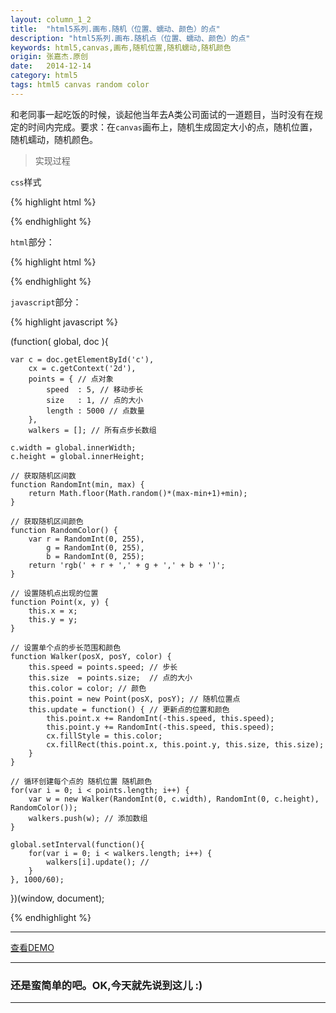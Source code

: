 ```yaml
---
layout: column_1_2
title:  "html5系列.画布.随机（位置、蠕动、颜色）的点"
description: "html5系列.画布.随机点（位置、蠕动、颜色）的点"
keywords: html5,canvas,画布,随机位置,随机蠕动,随机颜色
origin: 张嘉杰.原创
date:   2014-12-14
category: html5
tags: html5 canvas random color
---
```

和老同事一起吃饭的时候，谈起他当年去A类公司面试的一道题目，当时没有在规定的时间内完成。要求：在`canvas`画布上，随机生成固定大小的点，随机位置，随机蠕动，随机颜色。
<!--more-->

> 实现过程

`css`样式

{% highlight html %}

<style type="text/css">
  canvas { position:absolute; top:0px; left:0px; background-color:black; }
</style>

{% endhighlight %}

`html`部分：

{% highlight html %}

<canvas id="c" width="auto" height="auto"></canvas>

{% endhighlight %}

`javascript`部分：

{% highlight javascript %}

(function( global, doc ){

    var c = doc.getElementById('c'),
        cx = c.getContext('2d'),
        points = { // 点对象
            speed  : 5, // 移动步长
            size   : 1, // 点的大小
            length : 5000 // 点数量
        },
        walkers = []; // 所有点步长数组

    c.width = global.innerWidth;
    c.height = global.innerHeight;

    // 获取随机区间数
    function RandomInt(min, max) {
        return Math.floor(Math.random()*(max-min+1)+min);
    }

    // 获取随机区间颜色
    function RandomColor() {
        var r = RandomInt(0, 255),
            g = RandomInt(0, 255),
            b = RandomInt(0, 255);
        return 'rgb(' + r + ',' + g + ',' + b + ')';
    }

    // 设置随机点出现的位置
    function Point(x, y) {
        this.x = x;
        this.y = y;
    }

    // 设置单个点的步长范围和颜色
    function Walker(posX, posY, color) {
        this.speed = points.speed; // 步长
        this.size  = points.size;  // 点的大小
        this.color = color; // 颜色
        this.point = new Point(posX, posY); // 随机位置点
        this.update = function() { // 更新点的位置和颜色
            this.point.x += RandomInt(-this.speed, this.speed);
            this.point.y += RandomInt(-this.speed, this.speed);
            cx.fillStyle = this.color;
            cx.fillRect(this.point.x, this.point.y, this.size, this.size);
        }
    }

    // 循环创建每个点的 随机位置 随机颜色
    for(var i = 0; i < points.length; i++) {
        var w = new Walker(RandomInt(0, c.width), RandomInt(0, c.height), RandomColor());
        walkers.push(w); // 添加数组
    }

    global.setInterval(function(){
        for(var i = 0; i < walkers.length; i++) {
            walkers[i].update(); //
        }
    }, 1000/60);

})(window, document);

{% endhighlight %}

-----------------------

<a class="button" href="/resources/demo{{ page.url}}.html" target="_blank">查看DEMO</a>

-----------------------

### 还是蛮简单的吧。OK,今天就先说到这儿 :)

-----------------------
